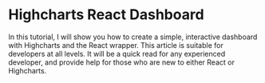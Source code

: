 # Highcharts React Dashboard

In this tutorial, I will show you how to create a simple, interactive dashboard with Highcharts and the React wrapper. This article is suitable for developers at all levels. It will be a quick read for any experienced developer, and provide help for those who are new to either React or Highcharts.
